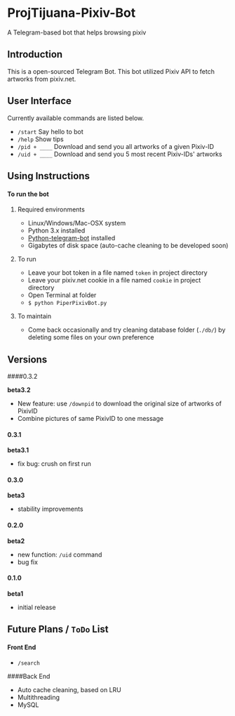 # ProjTijuana-Pixiv-Bot
A Telegram-based bot that helps browsing pixiv

## Introduction

This is a open-sourced Telegram Bot. This bot utilized Pixiv API to fetch artworks from pixiv.net.

## User Interface

Currently available commands are listed below.

- `/start`  Say hello to bot
- `/help`  Show tips
- `/pid + ____` Download and send you all artworks of a given Pixiv-ID
- `/uid + ____` Download and send you 5 most recent Pixiv-IDs' artworks

## Using Instructions

#### To run the bot

1. Required environments
   - Linux/Windows/Mac-OSX system
   - Python 3.x installed
   - [Python-telegram-bot](https://github.com/python-telegram-bot/python-telegram-bot#installing) installed
   - Gigabytes of disk space (auto-cache cleaning to be developed soon)
   
2. To run
  
   - Leave your bot token in a file named `token` in project directory
   - Leave your pixiv.net cookie in a file named `cookie` in project directory
   - Open Terminal at folder
   - `$ python PiperPixivBot.py`
   
3. To maintain

   - Come back occasionally and try cleaning database folder (`./db/`) by deleting some files on your own preference

## Versions

####0.3.2

**beta3.2**

- New feature: use `/downpid` to download the original size of artworks of PixivID
- Combine pictures of same PixivID to one message

#### 0.3.1

**beta3.1**

- fix bug: crush on first run

#### 0.3.0

**beta3**

- stability improvements 

#### 0.2.0

**beta2**

- new function: `/uid` command
- bug fix

#### 0.1.0

**beta1**

- initial release

## Future Plans / `ToDo` List

#### Front End

- `/search` 

####Back End

- Auto cache cleaning, based on LRU
- Multithreading
- MySQL

